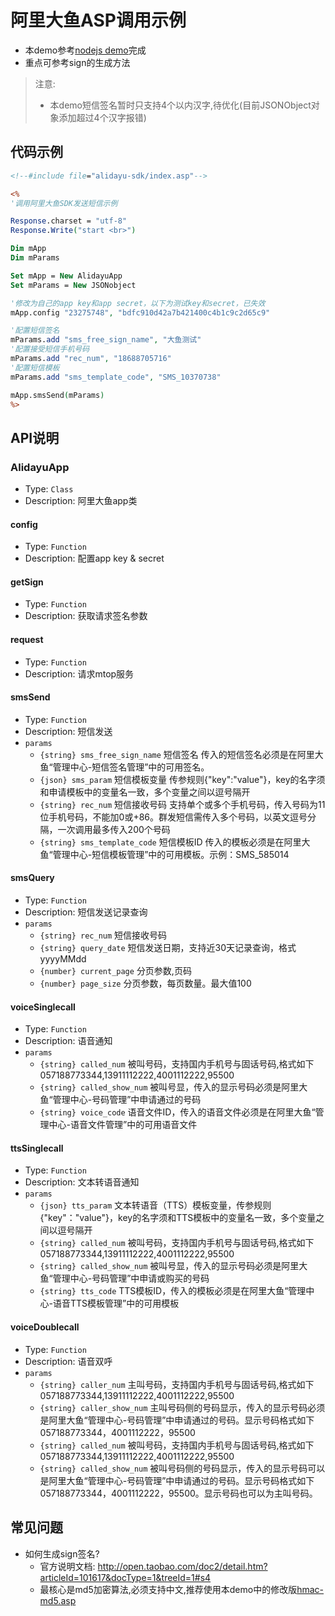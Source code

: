 # 阿里大鱼ASP调用示例
- 本demo参考[nodejs demo](https://github.com/xiaoshan5733/alidayu-node)完成
- 重点可参考sign的生成方法

> 注意:
>
> - 本demo短信签名暂时只支持4个以内汉字,待优化(目前JSONObject对象添加超过4个汉字报错)

## 代码示例

```asp
<!--#include file="alidayu-sdk/index.asp"-->

<%
'调用阿里大鱼SDK发送短信示例

Response.charset = "utf-8"
Response.Write("start <br>")

Dim mApp
Dim mParams

Set mApp = New AlidayuApp
Set mParams = New JSONobject

'修改为自己的app key和app secret，以下为测试key和secret，已失效
mApp.config "23275748", "bdfc910d42a7b421400c4b1c9c2d65c9"

'配置短信签名
mParams.add "sms_free_sign_name", "大鱼测试"
'配置接受短信手机号码
mParams.add "rec_num", "18688705716"
'配置短信模板
mParams.add "sms_template_code", "SMS_10370738"

mApp.smsSend(mParams)
%>
```

## API说明

### AlidayuApp
- Type: `Class`
- Description: 阿里大鱼app类

#### config
- Type: `Function`
- Description: 配置app key & secret

#### getSign
- Type: `Function`
- Description: 获取请求签名参数

#### request
- Type: `Function`
- Description: 请求mtop服务

#### smsSend
- Type: `Function`
- Description: 短信发送
- `params`
  - `{string} sms_free_sign_name` 短信签名 传入的短信签名必须是在阿里大鱼“管理中心-短信签名管理”中的可用签名。
  - `{json} sms_param` 短信模板变量 传参规则{"key":"value"}，key的名字须和申请模板中的变量名一致，多个变量之间以逗号隔开
  - `{string} rec_num` 短信接收号码 支持单个或多个手机号码，传入号码为11位手机号码，不能加0或+86。群发短信需传入多个号码，以英文逗号分隔，一次调用最多传入200个号码
  - `{string} sms_template_code` 短信模板ID 传入的模板必须是在阿里大鱼“管理中心-短信模板管理”中的可用模板。示例：SMS_585014
  
#### smsQuery
- Type: `Function`
- Description: 短信发送记录查询
- `params`
  - `{string} rec_num` 短信接收号码
  - `{string} query_date` 短信发送日期，支持近30天记录查询，格式yyyyMMdd
  - `{number} current_page` 分页参数,页码
  - `{number} page_size` 分页参数，每页数量。最大值100
  
#### voiceSinglecall
- Type: `Function`
- Description: 语音通知
- `params`
  - `{string} called_num` 被叫号码，支持国内手机号与固话号码,格式如下057188773344,13911112222,4001112222,95500
  - `{string} called_show_num` 被叫号显，传入的显示号码必须是阿里大鱼“管理中心-号码管理”中申请通过的号码
  - `{string} voice_code` 语音文件ID，传入的语音文件必须是在阿里大鱼“管理中心-语音文件管理”中的可用语音文件
  
#### ttsSinglecall
- Type: `Function`
- Description: 文本转语音通知
- `params`
  - `{json} tts_param` 文本转语音（TTS）模板变量，传参规则{"key"："value"}，key的名字须和TTS模板中的变量名一致，多个变量之间以逗号隔开
  - `{string} called_num` 被叫号码，支持国内手机号与固话号码,格式如下057188773344,13911112222,4001112222,95500
  - `{string} called_show_num` 被叫号显，传入的显示号码必须是阿里大鱼“管理中心-号码管理”中申请或购买的号码
  - `{string} tts_code` TTS模板ID，传入的模板必须是在阿里大鱼“管理中心-语音TTS模板管理”中的可用模板
  
#### voiceDoublecall
- Type: `Function`
- Description: 语音双呼
- `params`
  - `{string} caller_num` 主叫号码，支持国内手机号与固话号码,格式如下057188773344,13911112222,4001112222,95500
  - `{string} caller_show_num` 主叫号码侧的号码显示，传入的显示号码必须是阿里大鱼“管理中心-号码管理”中申请通过的号码。显示号码格式如下057188773344，4001112222，95500
  - `{string} called_num` 被叫号码，支持国内手机号与固话号码,格式如下057188773344,13911112222,4001112222,95500
  - `{string} called_show_num` 被叫号码侧的号码显示，传入的显示号码可以是阿里大鱼“管理中心-号码管理”中申请通过的号码。显示号码格式如下057188773344，4001112222，95500。显示号码也可以为主叫号码。
  
## 常见问题
- 如何生成sign签名?
  - 官方说明文档: <http://open.taobao.com/doc2/detail.htm?articleId=101617&docType=1&treeId=1#s4>
  - 最核心是md5加密算法,必须支持中文,推荐使用本demo中的修改版[hmac-md5.asp](http://www.yiit.cn/plugin/asp-hmac-md5-function.html)